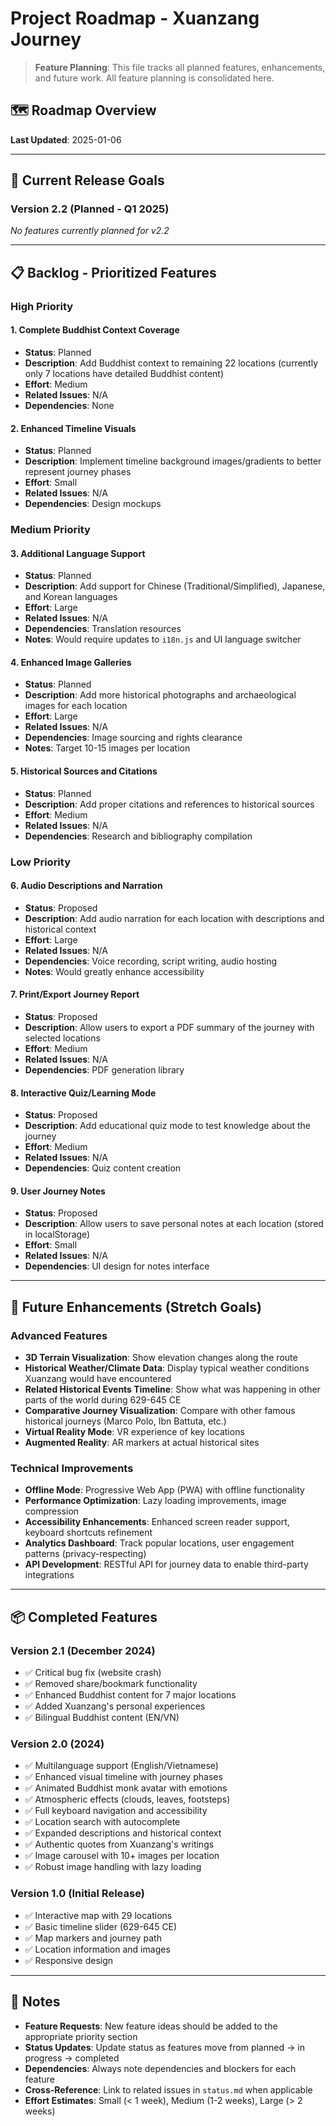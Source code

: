 # Project Roadmap - Xuanzang Journey

> **Feature Planning**: This file tracks all planned features, enhancements, and future work. All feature planning is consolidated here.

## 🗺️ Roadmap Overview

**Last Updated**: 2025-01-06

---

## 🎯 Current Release Goals

### Version 2.2 (Planned - Q1 2025)
_No features currently planned for v2.2_

---

## 📋 Backlog - Prioritized Features

### High Priority

#### 1. Complete Buddhist Context Coverage
- **Status**: Planned
- **Description**: Add Buddhist context to remaining 22 locations (currently only 7 locations have detailed Buddhist content)
- **Effort**: Medium
- **Related Issues**: N/A
- **Dependencies**: None

#### 2. Enhanced Timeline Visuals
- **Status**: Planned
- **Description**: Implement timeline background images/gradients to better represent journey phases
- **Effort**: Small
- **Related Issues**: N/A
- **Dependencies**: Design mockups

### Medium Priority

#### 3. Additional Language Support
- **Status**: Planned
- **Description**: Add support for Chinese (Traditional/Simplified), Japanese, and Korean languages
- **Effort**: Large
- **Related Issues**: N/A
- **Dependencies**: Translation resources
- **Notes**: Would require updates to `i18n.js` and UI language switcher

#### 4. Enhanced Image Galleries
- **Status**: Planned
- **Description**: Add more historical photographs and archaeological images for each location
- **Effort**: Large
- **Related Issues**: N/A
- **Dependencies**: Image sourcing and rights clearance
- **Notes**: Target 10-15 images per location

#### 5. Historical Sources and Citations
- **Status**: Planned
- **Description**: Add proper citations and references to historical sources
- **Effort**: Medium
- **Related Issues**: N/A
- **Dependencies**: Research and bibliography compilation

### Low Priority

#### 6. Audio Descriptions and Narration
- **Status**: Proposed
- **Description**: Add audio narration for each location with descriptions and historical context
- **Effort**: Large
- **Related Issues**: N/A
- **Dependencies**: Voice recording, script writing, audio hosting
- **Notes**: Would greatly enhance accessibility

#### 7. Print/Export Journey Report
- **Status**: Proposed
- **Description**: Allow users to export a PDF summary of the journey with selected locations
- **Effort**: Medium
- **Related Issues**: N/A
- **Dependencies**: PDF generation library

#### 8. Interactive Quiz/Learning Mode
- **Status**: Proposed
- **Description**: Add educational quiz mode to test knowledge about the journey
- **Effort**: Medium
- **Related Issues**: N/A
- **Dependencies**: Quiz content creation

#### 9. User Journey Notes
- **Status**: Proposed
- **Description**: Allow users to save personal notes at each location (stored in localStorage)
- **Effort**: Small
- **Related Issues**: N/A
- **Dependencies**: UI design for notes interface

---

## 🚀 Future Enhancements (Stretch Goals)

### Advanced Features
- **3D Terrain Visualization**: Show elevation changes along the route
- **Historical Weather/Climate Data**: Display typical weather conditions Xuanzang would have encountered
- **Related Historical Events Timeline**: Show what was happening in other parts of the world during 629-645 CE
- **Comparative Journey Visualization**: Compare with other famous historical journeys (Marco Polo, Ibn Battuta, etc.)
- **Virtual Reality Mode**: VR experience of key locations
- **Augmented Reality**: AR markers at actual historical sites

### Technical Improvements
- **Offline Mode**: Progressive Web App (PWA) with offline functionality
- **Performance Optimization**: Lazy loading improvements, image compression
- **Accessibility Enhancements**: Enhanced screen reader support, keyboard shortcuts refinement
- **Analytics Dashboard**: Track popular locations, user engagement patterns (privacy-respecting)
- **API Development**: RESTful API for journey data to enable third-party integrations

---

## 📦 Completed Features

### Version 2.1 (December 2024)
- ✅ Critical bug fix (website crash)
- ✅ Removed share/bookmark functionality
- ✅ Enhanced Buddhist content for 7 major locations
- ✅ Added Xuanzang's personal experiences
- ✅ Bilingual Buddhist content (EN/VN)

### Version 2.0 (2024)
- ✅ Multilanguage support (English/Vietnamese)
- ✅ Enhanced visual timeline with journey phases
- ✅ Animated Buddhist monk avatar with emotions
- ✅ Atmospheric effects (clouds, leaves, footsteps)
- ✅ Full keyboard navigation and accessibility
- ✅ Location search with autocomplete
- ✅ Expanded descriptions and historical context
- ✅ Authentic quotes from Xuanzang's writings
- ✅ Image carousel with 10+ images per location
- ✅ Robust image handling with lazy loading

### Version 1.0 (Initial Release)
- ✅ Interactive map with 29 locations
- ✅ Basic timeline slider (629-645 CE)
- ✅ Map markers and journey path
- ✅ Location information and images
- ✅ Responsive design

---

## 📝 Notes

- **Feature Requests**: New feature ideas should be added to the appropriate priority section
- **Status Updates**: Update status as features move from planned → in progress → completed
- **Dependencies**: Always note dependencies and blockers for each feature
- **Cross-Reference**: Link to related issues in `status.md` when applicable
- **Effort Estimates**: Small (< 1 week), Medium (1-2 weeks), Large (> 2 weeks)
